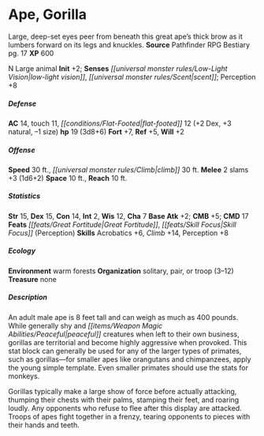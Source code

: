 ﻿---
cssclass: [monsters]
title1: Ape, Gorilla
desc_short: Large, deep-set eyes peer from beneath this great ape's thick brow as
  it lumbers forward on its legs and knuckles.
title2: Gorilla
CR: 2
sources:
- name: Pathfinder RPG Bestiary
  page: 17
  link: http://paizo.com/products/btpy8auu?Pathfinder-Roleplaying-Game-Bestiary
XP: 600
alignment: N
size: Large
type: animal
initiative:
  bonus: 2
senses:
  low-light vision: true
  scent: true
AC:
  AC: 14
  touch: 11
  flat_footed: 12
  components:
    dex: 2
    natural: 3
    size: -1
HP:
  HP: 19
  long: 3d8+6
saves:
  fort: 7
  ref: 5
  will: 2
speeds:
  base: 30
  climb: 30
attacks:
  melee:
  - - text: 2 slams +3 (1d6+2)
      entries:
      - - damage: 1d6+2
      count: 2
      attack: slams
      bonus:
      - 3
space: 10
reach: 10
ability_scores:
  STR: 15
  DEX: 15
  CON: 14
  INT: 2
  WIS: 12
  CHA: 7
BAB: 2
CMB: 5
CMD: 17
feats:
- name: Great Fortitude
- name: Skill Focus (Perception)
skills:
  Acrobatics: 6
  Climb: 14
  Perception: 8
ecology:
  environment: warm forests
  organization: solitary, pair, or troop (3-12)
  treasure_type: none
desc_long: |-
  An adult male ape is 8 feet tall and can weigh as much as 400 pounds. While generally shy and peaceful creatures when left to their own business, gorillas are territorial and become highly aggressive when provoked. This stat block can generally be used for any of the larger types of primates, such as gorillas-for smaller apes like orangutans and chimpanzees, apply the young simple template. Even smaller primates should use the stats for monkeys.

  Gorillas typically make a large show of force before actually attacking, thumping their chests with their palms, stamping their feet, and roaring loudly. Any opponents who refuse to flee after this display are attacked. Troops of apes fight together in a frenzy, tearing opponents to pieces with their hands and teeth.

---

# Ape, Gorilla
Large, deep-set eyes peer from beneath this great ape’s thick brow as it lumbers forward on its legs and knuckles.
**Source** Pathfinder RPG Bestiary pg. 17
**XP** 600

N Large animal
**Init** +2; **Senses** _[[universal monster rules/Low-Light Vision|low-light vision]]_, _[[universal monster rules/Scent|scent]]_; Perception +8

##### Defense

**AC** 14, touch 11, _[[conditions/Flat-Footed|flat-footed]]_ 12 (+2 Dex, +3 natural, –1 size)
**hp** 19 (3d8+6)
**Fort** +7, **Ref** +5, **Will** +2

##### Offense
**Speed** 30 ft., _[[universal monster rules/Climb|climb]]_ 30 ft.
**Melee** 2 slams +3 (1d6+2)
**Space** 10 ft., **Reach** 10 ft.

##### Statistics
**Str** 15, **Dex** 15, **Con** 14, **Int** 2, **Wis** 12, **Cha** 7
**Base Atk** +2; **CMB** +5; **CMD** 17
**Feats** _[[feats/Great Fortitude|Great Fortitude]]_, _[[feats/Skill Focus|Skill Focus]]_ (Perception)
**Skills** Acrobatics +6, _Climb_ +14, Perception +8

##### Ecology

**Environment** warm forests
**Organization** solitary, pair, or troop (3–12)
**Treasure** none

##### Description

An adult male ape is 8 feet tall and can weigh as much as 400 pounds. While generally shy and _[[items/Weapon Magic Abilities/Peaceful|peaceful]]_ creatures when left to their own business, gorillas are territorial and become highly aggressive when provoked. This stat block can generally be used for any of the larger types of primates, such as gorillas—for smaller apes like orangutans and chimpanzees, apply the young simple template. Even smaller primates should use the stats for monkeys.

Gorillas typically make a large show of force before actually attacking, thumping their chests with their palms, stamping their feet, and roaring loudly. Any opponents who refuse to flee after this display are attacked. Troops of apes fight together in a frenzy, tearing opponents to pieces with their hands and teeth.